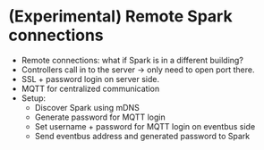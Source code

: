 # (Experimental) Remote Spark connections

- Remote connections: what if Spark is in a different building?
- Controllers call in to the server -> only need to open port there.
- SSL + password login on server side.
- MQTT for centralized communication
- Setup:
  - Discover Spark using mDNS
  - Generate password for MQTT login
  - Set username + password for MQTT login on eventbus side
  - Send eventbus address and generated password to Spark
